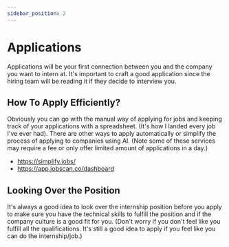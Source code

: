 ```yaml
---
sidebar_position: 2
---
```


# Applications

Applications will be your first connection between you and the company you want to intern at.  It's important to craft a good application since the hiring team will be reading it if they decide to interview you.

## How To Apply Efficiently?

Obviously you can go with the manual way of applying for jobs and keeping track of your applications with a spreadsheet.  (It's how I landed every job I've ever had).  There are other ways to apply automatically or simplify the process of applying to companies using AI.  (Note some of these services may require a fee or only offer limited amount of applications in a day.)
- https://simplify.jobs/
- https://app.jobscan.co/dashboard

## Looking Over the Position
It's always a good idea to look over the internship position before you apply to make sure you have the technical skills to fulfill the position and if the company culture is a good fit for you.  (Don't worry if you don't feel like you fulfill all the qualifications.  It's still a good idea to apply if you feel like you can do the internship/job.)